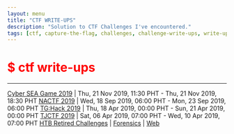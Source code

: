 ```yaml
---
layout: menu
title: "CTF WRITE-UPS"
description: "Solution to CTF Challenges I've encountered."
tags: [ctf, capture-the-flag, challenges, challenge-write-ups, write-ups, writeups, write-up, writeup, nactf, cyberseagame, cyberseagames, cyber-sea-game, cyber-sea-games, tghack, tg:hack, tjctf, hackthebox, htb, solutions, 2019]
---
```


# <span style="color:red">$ ctf write-ups</span>

---

[Cyber SEA Game 2019](./chals/ctf/2019-CyberSEAGame.html) | Thu, 21 Nov 2019, 11:30 PHT - Thu, 21 Nov 2019, 18:30 PHT
[NACTF 2019](./chals/ctf/2019-NACTF.html) | Wed, 18 Sep 2019, 06:00 PHT - Mon, 23 Sep 2019, 06:00 PHT
[TG:Hack 2019](./chals/ctf/2019-TGHack.html) | Thu, 18 Apr 2019, 00:00 PHT - Sun, 21 Apr 2019, 00:00 PHT
[TJCTF 2019](./chals/ctf/2019-TJCTF.html) | Sat, 06 Apr 2019, 07:00 PHT - Wed, 10 Apr 2019, 07:00 PHT
[HTB Retired Challenges](./chals/htb/challenges.html) | [Forensics](./chals/htb/challenges.html#for) \| [Web](./chals/htb/challenges.html#web)
